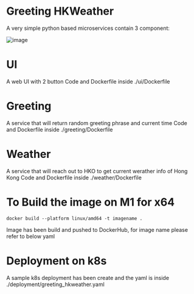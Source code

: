 # Greeting HKWeather

A very simple python based microservices contain 3 component:

![image](https://github.com/zerofai/greeting_hkweather/assets/20843048/f3799bea-74aa-4cf5-b1f2-bdf9a83cdc1d)


# UI
A web UI with 2 button
Code and Dockerfile inside ./ui/Dockerfile

# Greeting
A service that will return random greeting phrase and current time
Code and Dockerfile inside ./greeting/Dockerfile

# Weather
A service that will reach out to HKO to get current werather info of Hong Kong
Code and Dockerfile inside ./weather/Dockerfile

# To Build the image on M1 for x64
```
docker build --platform linux/amd64 -t imagename .
```

Image has been build and pushed to DockerHub, for image name please refer to below yaml

# Deployment on k8s 
A sample k8s deployment has been create and the yaml is inside ./deployment/greeting_hkweather.yaml
